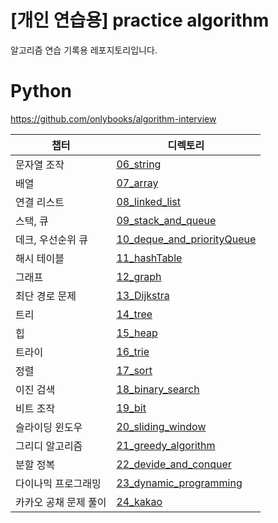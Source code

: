 # [개인 연습용] practice algorithm
알고리즘 연습 기록용 레포지토리입니다.

# Python

https://github.com/onlybooks/algorithm-interview

|챕터|디렉토리|
|---|---|
|문자열 조작|[06_string](./python_algorithm_interview/06_string)|
|배열|[07_array](./python_algorithm_interview/07_array)|
|연결 리스트|[08_linked_list](./python_algorithm_interview/08_linked_list)|
|스택, 큐|[09_stack_and_queue](./python_algorithm_interview/09_stack_and_queue)|
|데크, 우선순위 큐|[10_deque_and_priorityQueue](./python_algorithm_interview/10_deque_and_priorityQueue)|
|해시 테이블|[11_hashTable](./python_algorithm_interview/11_hashTable)|
|그래프|[12_graph](./python_algorithm_interview/12_graph)|
|최단 경로 문제|[13_Dijkstra](./python_algorithm_interview/13_Dijkstra)|
|트리|[14_tree](./python_algorithm_interview/14_tree)|
|힙|[15_heap](./python_algorithm_interview/15_heap)|
|트라이|[16_trie](./python_algorithm_interview/16_trie)|
|정렬|[17_sort](./python_algorithm_interview/17_sort)|
|이진 검색|[18_binary_search](./python_algorithm_interview/18_binary_search)|
|비트 조작|[19_bit](./python_algorithm_interview/19_bit)|
|슬라이딩 윈도우|[20_sliding_window](./python_algorithm_interview/20_sliding_window)|
|그리디 알고리즘|[21_greedy_algorithm](./python_algorithm_interview/21_greedy_algorithm)|
|분할 정복|[22_devide_and_conquer](./python_algorithm_interview/22_devide_and_conquer)|
|다이나믹 프로그래밍|[23_dynamic_programming](./python_algorithm_interview/23_dynamic_programming)|
|카카오 공채 문제 풀이|[24_kakao](./python_algorithm_interview/24_kakao)|